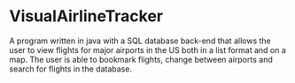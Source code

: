 # VisualAirlineTracker
 A program written in java with a SQL database back-end that allows the user to view flights for major airports in the US both in a list format and on a map. The user is able to bookmark flights, change between airports and search for flights in the database.

